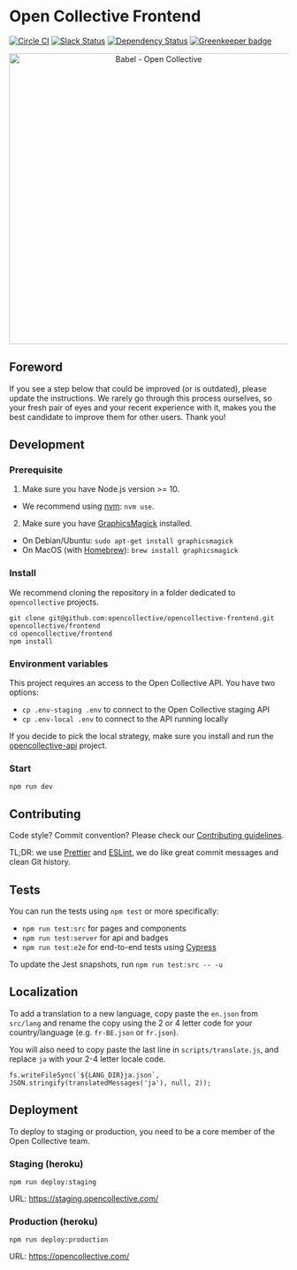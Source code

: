 # Open Collective Frontend

[![Circle CI](https://circleci.com/gh/opencollective/opencollective-frontend/tree/master.svg?style=shield)](https://circleci.com/gh/opencollective/opencollective-frontend/tree/master)
[![Slack Status](https://slack.opencollective.org/badge.svg)](https://slack.opencollective.org)
[![Dependency Status](https://david-dm.org/opencollective/opencollective-frontend/status.svg)](https://david-dm.org/opencollective/opencollective-frontend)
[![Greenkeeper badge](https://badges.greenkeeper.io/opencollective/opencollective-frontend.svg)](https://greenkeeper.io/)

<p align="center">
  <a href="https://github.com/opencollective/opencollective-frontend">
    <img width="525"src="http://res.cloudinary.com/opencollective/image/upload/c_scale,w_1050/v1536861775/opencollective-babel-2018-09-13_ue8yhg.png" alt="Babel - Open Collective">
  </a>
</p>

## Foreword

If you see a step below that could be improved (or is outdated), please update the instructions. We rarely go through this process ourselves, so your fresh pair of eyes and your recent experience with it, makes you the best candidate to improve them for other users. Thank you!

## Development

### Prerequisite

1. Make sure you have Node.js version >= 10.
  - We recommend using [nvm](https://github.com/creationix/nvm): `nvm use`.
2. Make sure you have [GraphicsMagick](http://www.graphicsmagick.org) installed.
  - On Debian/Ubuntu: `sudo apt-get install graphicsmagick`
  - On MacOS (with [Homebrew](https://brew.sh/)): `brew install graphicsmagick`

### Install

We recommend cloning the repository in a folder dedicated to `opencollective` projects.

```
git clone git@github.com:opencollective/opencollective-frontend.git opencollective/frontend
cd opencollective/frontend
npm install
```

### Environment variables

This project requires an access to the Open Collective API. You have two options:

- `cp .env-staging .env` to connect to the Open Collective staging API
- `cp .env-local .env` to connect to the API running locally

If you decide to pick the local strategy, make sure you install and run the [opencollective-api](https://github.com/opencollective/opencollective-api) project.

### Start

```
npm run dev
```

## Contributing

Code style? Commit convention? Please check our [Contributing guidelines](CONTRIBUTING.md).

TL;DR: we use [Prettier](https://prettier.io/) and [ESLint](https://eslint.org/), we do like great commit messages and clean Git history.

## Tests

You can run the tests using `npm test` or more specifically:

- `npm run test:src` for pages and components
- `npm run test:server` for api and badges
- `npm run test:e2e` for end-to-end tests using [Cypress](https://www.cypress.io/)

To update the Jest snapshots, run `npm run test:src -- -u`

## Localization

To add a translation to a new language, copy paste the `en.json` from `src/lang` and rename the copy using the 2 or 4 letter code for your country/language (e.g. `fr-BE.json` or `fr.json`).

You will also need to copy paste the last line in `scripts/translate.js`, and replace `ja` with your 2-4 letter locale code.

```
fs.writeFileSync(`${LANG_DIR}ja.json`, JSON.stringify(translatedMessages('ja'), null, 2));
```

## Deployment

To deploy to staging or production, you need to be a core member of the Open Collective team.

### Staging (heroku)

```
npm run deploy:staging
```

URL: https://staging.opencollective.com/

### Production (heroku)

```
npm run deploy:production
```

URL: https://opencollective.com/
